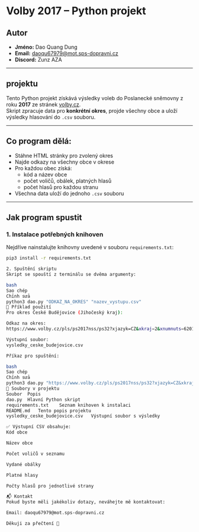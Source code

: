 # Volby 2017 – Python projekt

## Autor
- **Jméno:** Dao Quang Dung  
- **Email:** daoqu67979@mot.sps-dopravni.cz  
- **Discord:** Zunz AZA

---

## projektu

Tento Python projekt získává výsledky voleb do Poslanecké sněmovny z roku **2017** ze stránek [volby.cz](https://volby.cz/pls/ps2017nss/ps3?xjazyk=CZ).  
Skript zpracuje data pro **konkrétní okres**, projde všechny obce a uloží výsledky hlasování do `.csv` souboru.

---

## Co program dělá:

- Stáhne HTML stránky pro zvolený okres
- Najde odkazy na všechny obce v okrese
- Pro každou obec získá:
  - kód a název obce
  - počet voličů, obálek, platných hlasů
  - počet hlasů pro každou stranu
- Všechna data uloží do jednoho `.csv` souboru

---

## Jak program spustit

### 1. Instalace potřebných knihoven

Nejdříve nainstalujte knihovny uvedené v souboru `requirements.txt`:
```bash
pip3 install -r requirements.txt

2. Spuštění skriptu
Skript se spouští z terminálu se dvěma argumenty:

bash
Sao chép
Chỉnh sửa
python3 dao.py "ODKAZ_NA_OKRES" "nazev_vystupu.csv"
🧪 Příklad použití
Pro okres České Budějovice (Jihočeský kraj):

Odkaz na okres:
https://www.volby.cz/pls/ps2017nss/ps32?xjazyk=CZ&xkraj=2&xnumnuts=6201

Výstupní soubor:
vysledky_ceske_budejovice.csv

Příkaz pro spuštění:

bash
Sao chép
Chỉnh sửa
python3 dao.py "https://www.volby.cz/pls/ps2017nss/ps32?xjazyk=CZ&xkraj=2&xnumnuts=6201" vysledky_ceske_budejovice.csv
📂 Soubory v projektu
Soubor	Popis
dao.py	Hlavní Python skript
requirements.txt	Seznam knihoven k instalaci
README.md	Tento popis projektu
vysledky_ceske_budejovice.csv	Výstupní soubor s výsledky

✅ Výstupní CSV obsahuje:
Kód obce

Název obce

Počet voličů v seznamu

Vydané obálky

Platné hlasy

Počty hlasů pro jednotlivé strany

📬 Kontakt
Pokud byste měli jakékoliv dotazy, neváhejte mě kontaktovat:

Email: daoqu67979@mot.sps-dopravni.cz

Děkuji za přečtení 🙌
